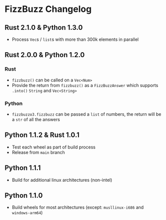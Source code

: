 # FizzBuzz Changelog

## Rust 2.1.0 & Python 1.3.0

- Process `Vec`s / `list`s with more than 300k elements in parallel

## Rust 2.0.0 & Python 1.2.0

### Rust

- `fizzbuzz()` can be called on a `Vec<Num>`
- Provide the return from `fizzbuzz()` as a `FizzBuzzAnswer` which supports `.into()` `String` and `Vec<String>`

### Python

- `fizzbuzzo3.fizzbuzz` can be passed a `list` of numbers, the return will be a `str` of all the answers

## Python 1.1.2 & Rust 1.0.1

- Test each wheel as part of build process
- Release from `main` branch

## Python 1.1.1

- Build for additional linux architectures (non-intel)

## Python 1.1.0

- Build wheels for most architectures (except: `musllinux-i686` and `windows-arm64`)
